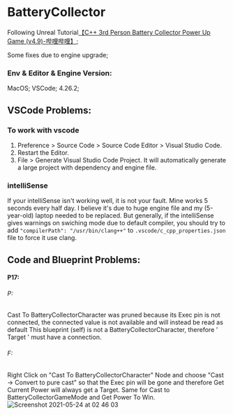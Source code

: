 # BatteryCollector
Following Unreal Tutorial[【C++ 3rd Person Battery Collector Power Up Game (v4.9)-哔哩哔哩】](https://b23.tv/KijVDM); 

Some fixes due to engine upgrade;




### Env & Editor & Engine Version:
MacOS;
VSCode;
4.26.2;



## VSCode Problems:
### To work with vscode
1. Preference > Source Code > Source Code Editor > Visual Studio Code.
2. Restart the Editor.
3. File > Generate Visual Studio Code Project.
It will automatically generate a large project with dependency and engine file.

### intelliSense 
If your intelliSense isn't working well, it is not your fault.
Mine works 5 seconds every half day. 
I believe it's due to huge engine file and my (5-year-old) laptop needed to be replaced.
But generally, if the intelliSense gives warnings on swiching mode due to default compiler, you should try to add `"compilerPath": "/usr/bin/clang++"` to `.vscode/c_cpp_properties.json` file to force it use clang.



## Code and Blueprint Problems:
#### P17:

###### P:
Cast To BatteryCollectorCharacter was pruned because its Exec pin is not connected, the connected value is not available and will instead be read as default
This blueprint (self) is not a BatteryCollectorCharacter, therefore ' Target ' must have a connection.
###### F:
Right Click on "Cast To BatteryCollectorCharacter" Node and choose "Cast -> Convert to pure cast" so that the Exec pin will be gone and therefore Get Current Power will always get a Target.
Same for Cast to BatteryCollectorGameMode and Get Power To Win.
![Screenshot 2021-05-24 at 02 46 03](https://user-images.githubusercontent.com/10446823/119273607-4665c100-bc3e-11eb-8b79-f3c3d84da9dc.png)

